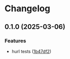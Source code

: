 # Changelog

## 0.1.0 (2025-03-06)


### Features

* hurl tests ([1b47df2](https://github.com/LunchTimeCode/free_lunch/commit/1b47df29be3b54014b25edd1b73f1b770508ae18))
